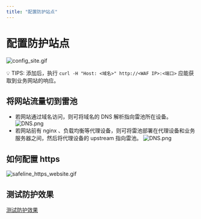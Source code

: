 ```yaml
---
title: "配置防护站点"
---
```


# 配置防护站点

![config_site.gif](https://waf-ce.chaitin.cn/images/gif/config_site.gif)

💡 TIPS: 添加后，执行 `curl -H "Host: <域名>" http://<WAF IP>:<端口>` 应能获取到业务网站的响应。

## 将网站流量切到雷池

- 若网站通过域名访问，则可将域名的 DNS 解析指向雷池所在设备。
  ![DNS.png](/images/docs/DNS.png)
- 若网站前有 nginx 、负载均衡等代理设备，则可将雷池部署在代理设备和业务服务器之间，然后将代理设备的 upstream 指向雷池。
  ![DNS.png](/images/docs/LoadBlance.png)

## 如何配置 https

![safeline_https_website.gif](/images/docs/safeline_https_website.gif)

## 测试防护效果

[测试防护效果](/docs/上手指南/guide_test)
